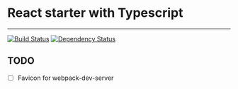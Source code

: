 # React starter with Typescript
-----
[![Build Status](https://travis-ci.org/shortgiraffe4/react-typescript-starter.svg?branch=master)](https://travis-ci.org/shortgiraffe4/react-typescript-starter)
[![Dependency Status](https://david-dm.org/shortgiraffe4/react-typescript-starter.svg)](https://david-dm.org/shortgiraffe4/react-typescript-starter)

## TODO
- [ ] Favicon for webpack-dev-server